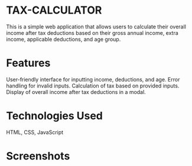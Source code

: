 # TAX-CALCULATOR
This is a simple web application that allows users to calculate their overall income after tax deductions based on their gross annual income, extra income, applicable deductions, and age group.

# Features
User-friendly interface for inputting income, deductions, and age.
Error handling for invalid inputs.
Calculation of tax based on provided inputs.
Display of overall income after tax deductions in a modal.

# Technologies Used
HTML,
CSS,
JavaScript

# Screenshots

